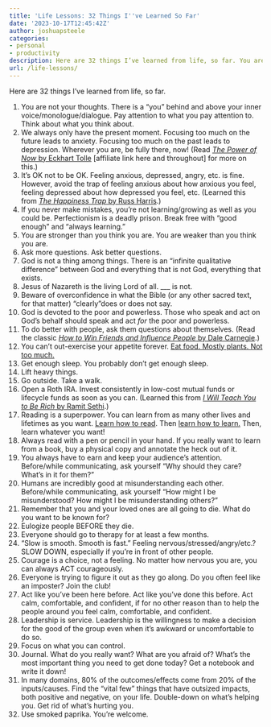 ```yaml
---
title: 'Life Lessons: 32 Things I''ve Learned So Far'
date: '2023-10-17T12:45:42Z'
author: joshuapsteele
categories:
- personal
- productivity
description: Here are 32 things I’ve learned from life, so far. You are not your thoughts.
url: /life-lessons/
---
```

Here are 32 things I’ve learned from life, so far.

1. You are not your thoughts. There is a “you” behind and above your inner voice/monologue/dialogue. Pay attention to what you pay attention to. Think about what you think about.
2. We always only have the present moment. Focusing too much on the future leads to anxiety. Focusing too much on the past leads to depression. Wherever you are, be fully there, now! (Read [*The Power of Now* by Eckhart Tolle](https://amzn.to/400hFeH) \[affiliate link here and throughout\] for more on this.)
3. It’s OK not to be OK. Feeling anxious, depressed, angry, etc. is fine. However, avoid the trap of feeling anxious about how anxious you feel, feeling depressed about how depressed you feel, etc. (Learned this from [*The Happiness Trap* by Russ Harris](https://amzn.to/404talb).)
4. If you never make mistakes, you’re not learning/growing as well as you could be. Perfectionism is a deadly prison. Break free with “good enough” and “always learning.”
5. You are stronger than you think you are. You are weaker than you think you are.
6. Ask more questions. Ask better questions.
7. God is not a thing among things. There is an “infinite qualitative difference” between God and everything that is not God, everything that exists.
8. Jesus of Nazareth is the living Lord of all. \_\_\_ is not.
9. Beware of overconfidence in what the Bible (or any other sacred text, for that matter) “clearly”does or does not say.
10. God is devoted to the poor and powerless. Those who speak and act on God’s behalf should speak and act *for* the poor and powerless.
11. To do better with people, ask them questions about themselves. (Read the classic [*How to Win Friends and Influence People* by Dale Carnegie](https://amzn.to/3QlSsrR).)
12. You can’t out-exercise your appetite forever. [Eat food. Mostly plants. Not too much.](https://amzn.to/4018XfY)
13. Get enough sleep. You probably don’t get enough sleep.
14. Lift heavy things.
15. Go outside. Take a walk.
16. Open a Roth IRA. Invest consistently in low-cost mutual funds or lifecycle funds as soon as you can. (Learned this from [*I Will Teach You to Be Rich* by Ramit Sethi](https://amzn.to/48Uc65D).)
17. Reading is a superpower. You can learn from as many other lives and lifetimes as you want. [Learn how to read](https://amzn.to/46YrOdW). Then [learn how to learn.](https://amzn.to/46Dgm7J) Then, learn whatever you want!
18. Always read with a pen or pencil in your hand. If you really want to learn from a book, buy a physical copy and annotate the heck out of it.
19. You always have to earn and keep your audience’s attention. Before/while communicating, ask yourself “Why should they care? What’s in it for them?”
20. Humans are incredibly good at misunderstanding each other. Before/while communicating, ask yourself “How might I be misunderstood? How might I be misunderstanding others?”
21. Remember that you and your loved ones are all going to die. What do you want to be known for?
22. Eulogize people BEFORE they die.
23. Everyone should go to therapy for at least a few months.
24. “Slow is smooth. Smooth is fast.” Feeling nervous/stressed/angry/etc.? SLOW DOWN, especially if you’re in front of other people.
25. Courage is a choice, not a feeling. No matter how nervous you are, you can always ACT courageously.
26. Everyone is trying to figure it out as they go along. Do you often feel like an imposter? Join the club!
27. Act like you’ve been here before. Act like you’ve done this before. Act calm, comfortable, and confident, if for no other reason than to help the people around you feel calm, comfortable, and confident.
28. Leadership is service. Leadership is the willingness to make a decision for the good of the group even when it’s awkward or uncomfortable to do so.
29. Focus on what you can control.
30. Journal. What do you really want? What are you afraid of? What’s the most important thing you need to get done today? Get a notebook and write it down!
31. In many domains, 80% of the outcomes/effects come from 20% of the inputs/causes. Find the “vital few” things that have outsized impacts, both positive and negative, on your life. Double-down on what’s helping you. Get rid of what’s hurting you.
32. Use smoked paprika. You’re welcome.
